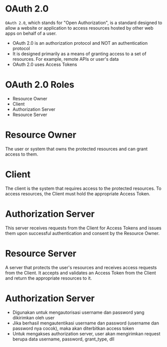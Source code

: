 # OAuth 2.0

`OAuth 2.0`, which stands for "Open Authorization", is a standard designed to allow a website or application to access resources hosted by other web apps on behalf of a user.

- OAuth 2.0 is an authorization protocol and NOT an authentication protocol
- It is designed primarily as a means of granting access to a set of resources. For example, remote APIs or user's data
- OAuth 2.0 uses Access Tokens

# OAuth 2.0 Roles

- Resource Owner
- Client
- Authorization Server
- Resource Server

# Resource Owner

The user or system that owns the protected resources and can grant access to them.

# Client

The client is the system that requires access to the protected resources. To access resources, the Client must hold the appropriate Access Token.

# Authorization Server

This server receives requests from the Client for Access Tokens and issues them upon successful authentication and consent by the Resource Owner.

# Resource Server

A server that protects the user's resources and receives access requests from the Client. It accepts and validates an Access Token from the Client and return the appropriate resources to it.

# Authorization Server 

- Digunakan untuk mengautorisasi username dan password yang dikirimkan oleh user
- Jika berhasil mengautentikasi username dan password (username dan password nya cocok), maka akan diterbitkan access token
- Untuk mengakses authorization server, user akan mengirimkan request berupa data username, password, grant_type, dll